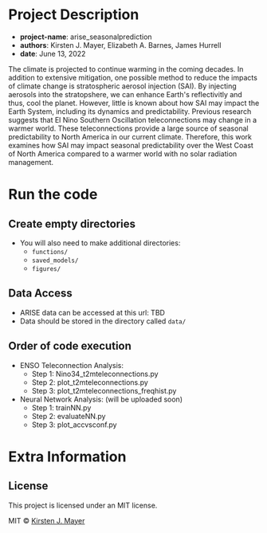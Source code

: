 # Project Description
* __project-name__: arise_seasonalprediction
* __authors__: Kirsten J. Mayer, Elizabeth A. Barnes, James Hurrell
* __date__: June 13, 2022

The climate is projected to continue warming in the coming decades. In addition to extensive mitigation, one possible method to reduce the impacts of climate change is stratospheric aerosol injection (SAI). By injecting aerosols into the stratopshere, we can enhance Earth's reflectivitly and thus, cool the planet. However, little is known about how SAI may impact the Earth System, including its dynamics and predictability. Previous research suggests that El Nino Southern Oscillation teleconnections may change in a warmer world. These teleconnections provide a large source of seasonal predictability to North America in our current climate. Therefore, this work examines how SAI may impact seasonal predictability over the West Coast of North America compared to a warmer world with no solar radiation management.

# Run the code

## Create empty directories
* You will also need to make additional directories:
    * ```functions/```
    * ```saved_models/```
    * ```figures/```    

## Data Access
* ARISE data can be accessed at this url: TBD
* Data should be stored in the directory called ```data/```

## Order of code execution
* ENSO Teleconnection Analysis:
   * Step 1: Nino34_t2mteleconnections.py
   * Step 2: plot_t2mteleconnections.py
   * Step 3: plot_t2mteleconnections_freqhist.py
* Neural Network Analysis: (will be uploaded soon)
   * Step 1: trainNN.py
   * Step 2: evaluateNN.py
   * Step 3: plot_accvsconf.py

# Extra Information

## License
This project is licensed under an MIT license.

MIT © [Kirsten J. Mayer](https://github.com/kjmayer)
